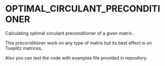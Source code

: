 # OPTIMAL_CIRCULANT_PRECONDITIONER
Calculating optimal circulant preconditioner of a given matrix .

This preconditioner work on any type of matrix but its best effect is on Toeplitz matrices.

Also you can test the code with examples file provided in repository.
